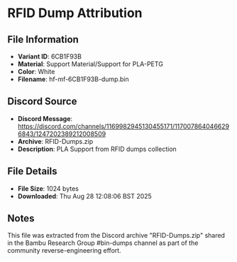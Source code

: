 # RFID Dump Attribution

## File Information
- **Variant ID**: 6CB1F93B
- **Material**: Support Material/Support for PLA-PETG
- **Color**: White
- **Filename**: hf-mf-6CB1F93B-dump.bin

## Discord Source
- **Discord Message**: https://discord.com/channels/1169982945130455171/1170078640466296843/1247202389212008509
- **Archive**: RFID-Dumps.zip
- **Description**: PLA Support from RFID dumps collection

## File Details
- **File Size**: 1024 bytes
- **Downloaded**: Thu Aug 28 12:08:06 BST 2025

## Notes
This file was extracted from the Discord archive "RFID-Dumps.zip" shared in the Bambu Research Group #bin-dumps channel as part of the community reverse-engineering effort.
